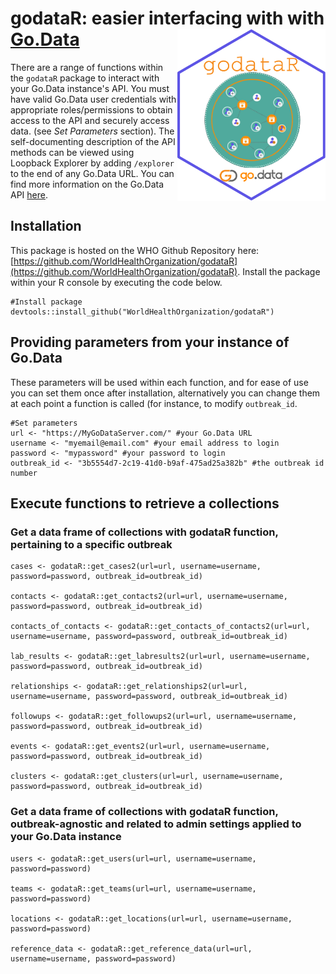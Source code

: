# godataR: easier interfacing with with [Go.Data](https://www.who.int/tools/godata) <img src="assets/hex-godataR_nourl.png" align="right" height="275"/>

There are a range of functions within the `godataR` package to interact with your Go.Data instance's API. You must have valid Go.Data user credentials with appropriate roles/permissions to obtain access to the API and securely access data. (see *Set Parameters* section). The self-documenting description of the API methods can be viewed using Loopback Explorer by adding `/explorer` to the end of any Go.Data URL.  You can find more information on the Go.Data API [here](https://worldhealthorganization.github.io/godata/api-docs/).

## Installation
This package is hosted on the WHO Github Repository here: [https://github.com/WorldHealthOrganization/godataR](https://github.com/WorldHealthOrganization/godataR).
Install the package within your R console by executing the code below.

```
#Install package
devtools::install_github("WorldHealthOrganization/godataR")
```

## Providing parameters from your instance of Go.Data
These parameters will be used within each function, and for ease of use you can set them once after installation, alternatively you can change them at each point a function is called (for instance, to modify `outbreak_id`.

```
#Set parameters
url <- "https://MyGoDataServer.com/" #your Go.Data URL
username <- "myemail@email.com" #your email address to login
password <- "mypassword" #your password to login
outbreak_id <- "3b5554d7-2c19-41d0-b9af-475ad25a382b" #the outbreak id number
```

## Execute functions to retrieve a collections
### Get a data frame of collections with godataR function, pertaining to a specific outbreak
```
cases <- godataR::get_cases2(url=url, username=username, password=password, outbreak_id=outbreak_id)

contacts <- godataR::get_contacts2(url=url, username=username, password=password, outbreak_id=outbreak_id)

contacts_of_contacts <- godataR::get_contacts_of_contacts2(url=url, username=username, password=password, outbreak_id=outbreak_id)

lab_results <- godataR::get_labresults2(url=url, username=username, password=password, outbreak_id=outbreak_id)

relationships <- godataR::get_relationships2(url=url, username=username, password=password, outbreak_id=outbreak_id)

followups <- godataR::get_followups2(url=url, username=username, password=password, outbreak_id=outbreak_id)

events <- godataR::get_events2(url=url, username=username, password=password, outbreak_id=outbreak_id)

clusters <- godataR::get_clusters(url=url, username=username, password=password, outbreak_id=outbreak_id)

```
### Get a data frame of collections with godataR function, outbreak-agnostic and related to admin settings applied to your Go.Data instance 
```
users <- godataR::get_users(url=url, username=username, password=password) 

teams <- godataR::get_teams(url=url, username=username, password=password)

locations <- godataR::get_locations(url=url, username=username, password=password)

reference_data <- godataR::get_reference_data(url=url, username=username, password=password)
```
